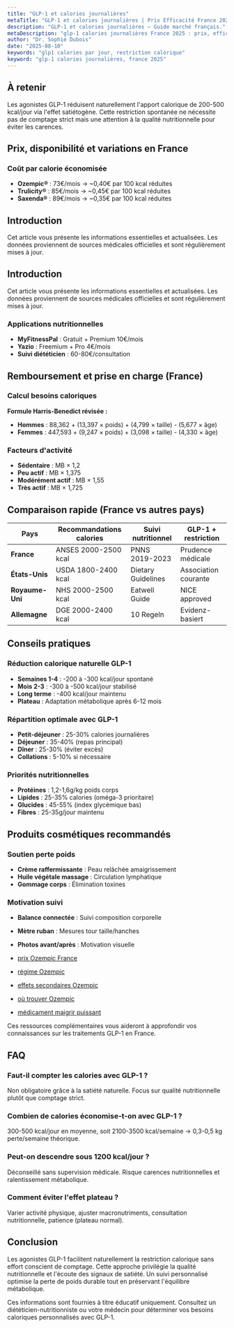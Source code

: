 ```yaml
---
title: "GLP-1 et calories journalières"
metaTitle: "GLP-1 et calories journalières | Prix Efficacité France 2025"
description: "GLP-1 et calories journalières — Guide marché français."
metaDescription: "glp-1 calories journalières France 2025 : prix, efficacité, effets secondaires, remboursement. Guide médical complet et avis patients."
author: "Dr. Sophie Dubois"
date: "2025-08-10"
keywords: "glp1 calories par jour, restriction calorique"
keyword: "glp-1 calories journalières, france 2025"
---
```


## À retenir

Les agonistes GLP-1 réduisent naturellement l'apport calorique de 200-500 kcal/jour via l'effet satiétogène. Cette restriction spontanée ne nécessite pas de comptage strict mais une attention à la qualité nutritionnelle pour éviter les carences.

## Prix, disponibilité et variations en France

### Coût par calorie économisée
- **Ozempic®** : 73€/mois → ~0,40€ par 100 kcal réduites
- **Trulicity®** : 85€/mois → ~0,45€ par 100 kcal réduites  
- **Saxenda®** : 89€/mois → ~0,35€ par 100 kcal réduites




## Introduction

Cet article vous présente les informations essentielles et actualisées. Les données proviennent de sources médicales officielles et sont régulièrement mises à jour.

## Introduction

Cet article vous présente les informations essentielles et actualisées. Les données proviennent de sources médicales officielles et sont régulièrement mises à jour.

### Applications nutritionnelles
- **MyFitnessPal** : Gratuit + Premium 10€/mois
- **Yazio** : Freemium + Pro 4€/mois
- **Suivi diététicien** : 60-80€/consultation

## Remboursement et prise en charge (France)

### Calcul besoins caloriques
**Formule Harris-Benedict révisée :**
- **Hommes** : 88,362 + (13,397 × poids) + (4,799 × taille) - (5,677 × âge)
- **Femmes** : 447,593 + (9,247 × poids) + (3,098 × taille) - (4,330 × âge)

### Facteurs d'activité
- **Sédentaire** : MB × 1,2
- **Peu actif** : MB × 1,375  
- **Modérément actif** : MB × 1,55
- **Très actif** : MB × 1,725

## Comparaison rapide (France vs autres pays)

| Pays | Recommandations calories | Suivi nutritionnel | GLP-1 + restriction |
|------|-------------------------|-------------------|---------------------|
| **France** | ANSES 2000-2500 kcal | PNNS 2019-2023 | Prudence médicale |
| **États-Unis** | USDA 1800-2400 kcal | Dietary Guidelines | Association courante |
| **Royaume-Uni** | NHS 2000-2500 kcal | Eatwell Guide | NICE approved |
| **Allemagne** | DGE 2000-2400 kcal | 10 Regeln | Evidenz-basiert |

## Conseils pratiques

### Réduction calorique naturelle GLP-1
- **Semaines 1-4** : -200 à -300 kcal/jour spontané
- **Mois 2-3** : -300 à -500 kcal/jour stabilisé
- **Long terme** : -400 kcal/jour maintenu
- **Plateau** : Adaptation métabolique après 6-12 mois

### Répartition optimale avec GLP-1
- **Petit-déjeuner** : 25-30% calories journalières
- **Déjeuner** : 35-40% (repas principal)
- **Dîner** : 25-30% (éviter excès)
- **Collations** : 5-10% si nécessaire

### Priorités nutritionnelles
- **Protéines** : 1,2-1,6g/kg poids corps
- **Lipides** : 25-35% calories (oméga-3 prioritaire)
- **Glucides** : 45-55% (index glycémique bas)
- **Fibres** : 25-35g/jour maintenu

## Produits cosmétiques recommandés

### Soutien perte poids
- **Crème raffermissante** : Peau relâchée amaigrissement
- **Huile végétale massage** : Circulation lymphatique
- **Gommage corps** : Élimination toxines

### Motivation suivi
- **Balance connectée** : Suivi composition corporelle
- **Mètre ruban** : Mesures tour taille/hanches
- **Photos avant/après** : Motivation visuelle

- [prix Ozempic France](../glp1-perte-de-poids/ozempic-prix/)
- [régime Ozempic](../glp1-perte-de-poids/ozempic-regime/)
- [effets secondaires Ozempic](../effets-secondaires-glp1/ozempic-danger/)
- [où trouver Ozempic](../glp1-perte-de-poids/ou-trouver-ozempic/)
- [médicament maigrir puissant](../glp1-perte-de-poids/medicament-pour-maigrir-tres-puissant/)

Ces ressources complémentaires vous aideront à approfondir vos connaissances sur les traitements GLP-1 en France.

## FAQ

### Faut-il compter les calories avec GLP-1 ?
Non obligatoire grâce à la satiété naturelle. Focus sur qualité nutritionnelle plutôt que comptage strict.

### Combien de calories économise-t-on avec GLP-1 ?
300-500 kcal/jour en moyenne, soit 2100-3500 kcal/semaine → 0,3-0,5 kg perte/semaine théorique.

### Peut-on descendre sous 1200 kcal/jour ?
Déconseillé sans supervision médicale. Risque carences nutritionnelles et ralentissement métabolique.

### Comment éviter l'effet plateau ?
Varier activité physique, ajuster macronutriments, consultation nutritionnelle, patience (plateau normal).

## Conclusion

Les agonistes GLP-1 facilitent naturellement la restriction calorique sans effort conscient de comptage. Cette approche privilégie la qualité nutritionnelle et l'écoute des signaux de satiété. Un suivi personnalisé optimise la perte de poids durable tout en préservant l'équilibre métabolique.

 Ces informations sont fournies à titre éducatif uniquement. Consultez un diététicien-nutritionniste ou votre médecin pour déterminer vos besoins caloriques personnalisés avec GLP-1.